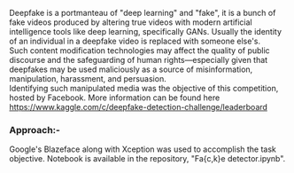 Deepfake is a portmanteau of "deep learning" and "fake", it is a bunch of fake videos produced by altering true videos with modern artificial intelligence tools like deep learning, specifically GANs.  Usually the identity of an individual in a deepfake video is replaced with someone else's.  
Such content modification technologies may affect the quality of public discourse and the safeguarding of human rights—especially given that deepfakes may be used maliciously as a source of misinformation, manipulation, harassment, and persuasion.  
Identifying such manipulated media was the objective of this competition, hosted by Facebook.
More information can be found here https://www.kaggle.com/c/deepfake-detection-challenge/leaderboard  

### Approach:-
Google's Blazeface along with Xception was used to accomplish the task objective. Notebook is available in the repository, "Fa{c,k}e detector.ipynb".
